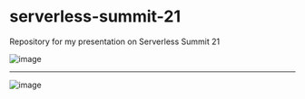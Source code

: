 # serverless-summit-21
Repository for my presentation on Serverless Summit 21

![image](https://user-images.githubusercontent.com/6282843/141662024-e173a285-9a6e-493f-8247-d0490fa21da8.png)

<hr/>

![image](https://user-images.githubusercontent.com/6282843/141662033-b857f639-d1d8-4744-8742-a34c73770956.png)

